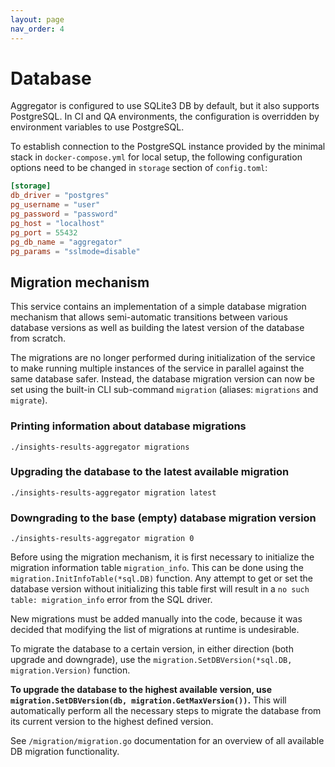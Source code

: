 ```yaml
---
layout: page
nav_order: 4
---
```

# Database

Aggregator is configured to use SQLite3 DB by default, but it also supports PostgreSQL.
In CI and QA environments, the configuration is overridden by environment variables to use
PostgreSQL.

To establish connection to the PostgreSQL instance provided by the minimal stack in
`docker-compose.yml` for local setup, the following configuration options need to be changed in
`storage` section of `config.toml`:

```toml
[storage]
db_driver = "postgres"
pg_username = "user"
pg_password = "password"
pg_host = "localhost"
pg_port = 55432
pg_db_name = "aggregator"
pg_params = "sslmode=disable"
```

## Migration mechanism

This service contains an implementation of a simple database migration mechanism that allows
semi-automatic transitions between various database versions as well as building the latest version
of the database from scratch.

The migrations are no longer performed during initialization of the service to make running multiple
instances of the service in parallel against the same database safer. Instead, the database
migration version can now be set using the built-in CLI sub-command `migration` (aliases:
`migrations` and `migrate`).

### Printing information about database migrations

```shell
./insights-results-aggregator migrations
```

### Upgrading the database to the latest available migration

```shell
./insights-results-aggregator migration latest
```

### Downgrading to the base (empty) database migration version

```shell
./insights-results-aggregator migration 0
```

Before using the migration mechanism, it is first necessary to initialize the migration information
table `migration_info`. This can be done using the `migration.InitInfoTable(*sql.DB)` function. Any
attempt to get or set the database version without initializing this table first will result in a
`no such table: migration_info` error from the SQL driver.

New migrations must be added manually into the code, because it was decided that modifying the list
of migrations at runtime is undesirable.

To migrate the database to a certain version, in either direction (both upgrade and downgrade), use
the `migration.SetDBVersion(*sql.DB, migration.Version)` function.

**To upgrade the database to the highest available version, use
`migration.SetDBVersion(db, migration.GetMaxVersion())`.** This will automatically perform all the
necessary steps to migrate the database from its current version to the highest defined version.

See `/migration/migration.go` documentation for an overview of all available DB migration
functionality.
